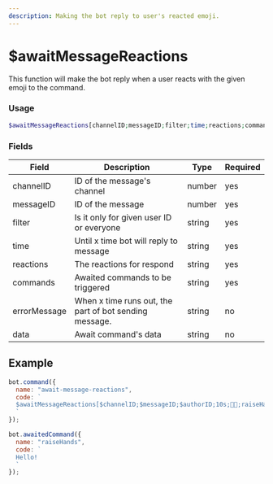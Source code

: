 ```yaml
---
description: Making the bot reply to user's reacted emoji.
---
```


# $awaitMessageReactions

This function will make the bot reply when a user reacts with the given emoji to the command.

### Usage

```php
$awaitMessageReactions[channelID;messageID;filter;time;reactions;commands;errorMessage?;data?]
```

### Fields

| Field        | Description                                            | Type   | Required |
| ------------ | ------------------------------------------------------ | ------ | -------- |
| channelID    | ID of the message's channel                            | number | yes      |
| messageID    | ID of the message                                      | number | yes      |
| filter       | Is it only for given user ID or everyone               | string | yes      |
| time         | Until x time bot will reply to message                 | string | yes      |
| reactions    | The reactions for respond                              | string | yes      |
| commands     | Awaited commands to be triggered                       | string | yes      |
| errorMessage | When x time runs out, the part of bot sending message. | string | no       |
| data         | Await command's data                                   | string | no       |

## Example

```javascript
bot.command({
  name: "await-message-reactions",
  code: `
  $awaitMessageReactions[$channelID;$messageID;$authorID;10s;🙌🏻;raiseHands]
  `
});

bot.awaitedCommand({
  name: "raiseHands",
  code: `
  Hello!
  `
});
```
